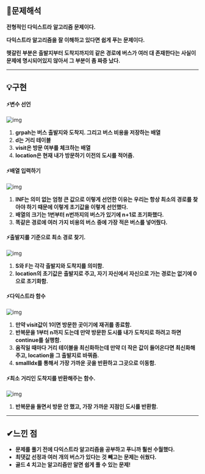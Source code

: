 
## **🔎문제해석**

**전형적인 다익스트라 알고리즘 문제이다.**

**다익스트라 알고리즘을 잘 이해하고 있다면 쉽게 푸는 문제이다.**

**헷갈린 부분은 출발지부터 도착지까지의 같은 경로에 버스가 여러 대 존재한다는 사실이 문제에 명시되어있지 않아서 그 부분이 좀 짜증 났다.**

---

## **💡구현**

#### **⚡변수 선언**

![img](https://user-images.githubusercontent.com/99114456/184494873-f5db64c1-b09f-4b71-ba6d-4bf3ae807488.png)

1.  **grpah는 버스 출발지와 도착지. 그리고 버스 비용을 저장하는 배열**
2.  **d는 거리 테이블**
3.  **visit은 방문 여부를 체크하는 배열**
4.  **location은 현재 내가 방문하기 이전의 도시를 적어줌.**

#### **⚡배열 입력하기**

![img](https://user-images.githubusercontent.com/99114456/184494876-0df71b69-1f50-4e90-9523-3d53c9982be4.png)

1.  **INF는 의미 없는 엄청 큰 값으로 이렇게 선언한 이유는 우리는 항상 최소의 경로를 찾아야 하기 때문에 이렇게 초기값을 이렇게 선언했다.**
2.  **배열의 크기는 1번부터 n번까지의 버스가 있기에 n+1로 초기화했다.**
3.  **똑같은 경로에 여러 가지 비용의 버스 중에 가장 적은 버스를 넣어줬다.**

#### **⚡출발지를 기준으로 최소 경로 찾기.**

![img](https://user-images.githubusercontent.com/99114456/184494879-2dafbb71-2107-4285-87a4-76393506e52d.png)

1.  **S와 F는 각각 출발지와 도착지를 의미함.**
2.  **location의 초기값은 출발지로 주고, 자기 자신에서 자신으로 가는 경로는 없기에 0으로 초기화함.**

#### **⚡다익스트라 함수**

![img](https://user-images.githubusercontent.com/99114456/184494880-dfab1778-c6d0-440b-9aa8-27c2d9d938b3.png)

1.  **만약 visit값이 1이면 방문한 곳이기에 재귀를 종료함.**
2.  **반복문을 1부터 n까지 도는데 만약 방문한 도시를 내가 도착지로 하려고 하면 continue를 실행함.**
3.  **움직일 때마다 거리 테이블을 최신화하는데 만약 더 작은 값이 들어온다면 최신화해주고, location을 그 출발지로 바꿔줌.**
4.  **smallIdx를 통해서 가장 가까운 곳을 반환하고 그곳으로 이동함.**

#### **⚡최소 거리인 도착지를 반환해주는 함수.**

![img](https://user-images.githubusercontent.com/99114456/184494882-a6308ca6-f3ad-4567-bb50-5b8ec2c2621f.png)

1.  **반복문을 돌면서 방문 안 했고, 가장 가까운 지점인 도시를 반환함.**

---

## **✔느낀 점**

-   **문제를 풀기 전에 다익스트라 알고리즘을 공부하고 푸니까 훨씬 수월했다.**
-   **최댓값 선정과 여러 개의 버스가 있다는 것 빼고는 문제는 쉬웠다.**
-   **골드 4 치고는 알고리즘만 알면 쉽게 풀 수 있는 문제!**
